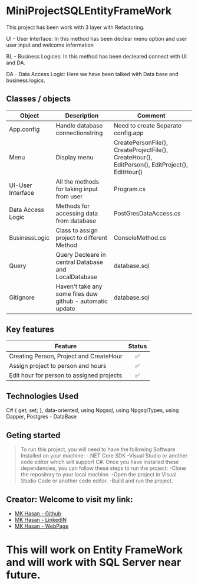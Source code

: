 # MiniProjectSQLEntityFrameWork

This project has been work with 3 layer with Refactoring. 

UI - User Interface:
In this method has been declear menu option and user user input and welcome information

BL - Business Logices:
In this method has been decleared connect with UI and DA.

DA - Data Access Logic:
Here we have been talked with Data base and business logics.

## Classes / objects
|Object     |Description    |Comment|
|-----|--------|-------|
|App.config |Handle database connectionstring   | Need to create Separate config.app
|Menu |   Display menu   | CreatePersonFile(), CreateProjectFile(), CreateHour(), EditPerson(), EditProject(), EditHour()
|UI-User Interface |All the methods for taking input from user   |  Program.cs
|Data Access Logic |Methods for accessing data from database     |  PostGresDataAccess.cs
|BusinessLogic  | Class to assign project to different Method    |  ConsoleMethod.cs
|Query  | Query Decleare in central Database and LocalDatabase   |  database.sql
|GitIgnore  | Haven't take any some files duw github - automatic update   |  database.sql

## Key features
|Feature     |Status    |
|-----|:--------:|
|Creating Person, Project and CreateHour |:white_check_mark:     |
|Assign project to person and hours | :white_check_mark:    |
|Edit hour for person to assigned projects|:white_check_mark:     |

## Technologies Used
C#
{ get; set; }, data-oriented, using Npgsql, using NpgsqlTypes, using Dapper,
Postgres - DataBase

## Geting started

> To run this project, you will need to have the following Software Installed on your machine:
-.NET Core SDK
-Visual Studio or another code editor which will support C#.
> Once you have installed these dependencies, you can follow these steps to run the project:
-Clone the repository to your local machine.
-Open the project in Visual Studio Code or another code editor.
-Build and run the project.

## Creator: Welcome to visit my link:

- [MK Hasan - Github](https://github.com/chasmkhasan)
- [MK Hasan - LinkedIN](linkedin.com/in/md-kamrul-hasan-b72b1931)
- [MK Hasan - WebPage](chasmkhasan.github.io/Dynamic-CV/)

# This will work on Entity FrameWork and will work with SQL Server near future.
